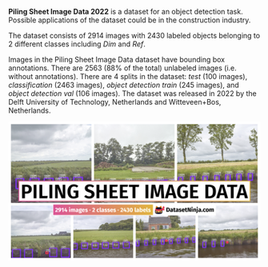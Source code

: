 **Piling Sheet Image Data 2022** is a dataset for an object detection task. Possible applications of the dataset could be in the construction industry. 

The dataset consists of 2914 images with 2430 labeled objects belonging to 2 different classes including *Dim* and *Ref*.

Images in the Piling Sheet Image Data dataset have bounding box annotations. There are 2563 (88% of the total) unlabeled images (i.e. without annotations). There are 4 splits in the dataset: *test* (100 images), *classification* (2463 images), *object detection train* (245 images), and *object detection val* (106 images). The dataset was released in 2022 by the Delft University of Technology, Netherlands and Witteveen+Bos, Netherlands.

<img src="https://github.com/dataset-ninja/piling-sheet-image-data/raw/main/visualizations/poster.png">
